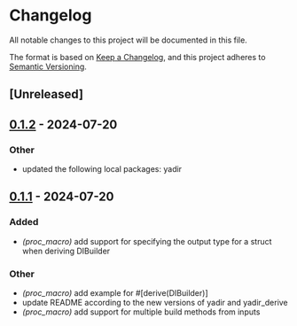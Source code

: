 # Changelog
All notable changes to this project will be documented in this file.

The format is based on [Keep a Changelog](https://keepachangelog.com/en/1.0.0/),
and this project adheres to [Semantic Versioning](https://semver.org/spec/v2.0.0.html).

## [Unreleased]

## [0.1.2](https://github.com/WarriorsSami/yadir/compare/yadir_derive-v0.1.1...yadir_derive-v0.1.2) - 2024-07-20

### Other
- updated the following local packages: yadir

## [0.1.1](https://github.com/WarriorsSami/yadir/compare/yadir_derive-v0.1.0...yadir_derive-v0.1.1) - 2024-07-20

### Added
- *(proc_macro)* add support for specifying the output type for a struct when deriving DIBuilder

### Other
- *(proc_macro)* add example for #[derive(DIBuilder)]
- update README according to the new versions of yadir and yadir_derive
- *(proc_macro)* add support for multiple build methods from inputs
